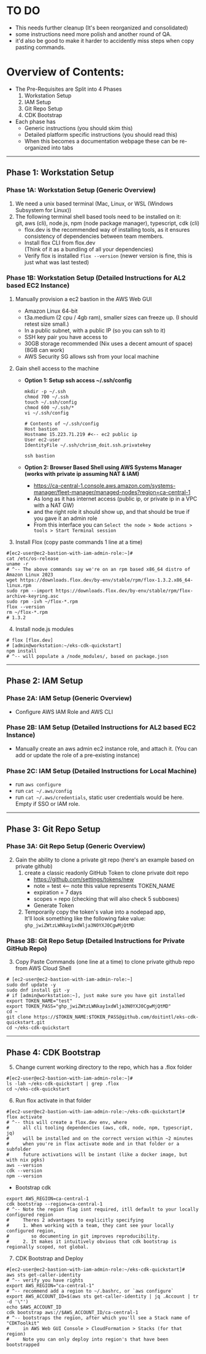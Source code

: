 # TO DO
* This needs further cleanup (It's been reorganized and consolidated)
* some instructions need more polish and another round of QA.
* it'd also be good to make it harder to accidently miss steps when copy pasting commands.

# Overview of Contents:
* The Pre-Requisites are Split into 4 Phases
  1. Workstation Setup
  2. IAM Setup
  3. Git Repo Setup
  4. CDK Bootstrap
* Each phase has
  * Generic instructions (you should skim this)
  * Detailed platform specific instructions (you should read this)
  * When this becomes a documentation webpage these can be re-organized into tabs

--------------------------------------------------------------------------------------------------------------

## Phase 1: Workstation Setup

### Phase 1A: Workstation Setup (Generic Overview)
1. We need a unix based terminal (Mac, Linux, or WSL (Windows Subsystem for Linux))
2. The following terminal shell based tools need to be installed on it:  
   git, aws (cli), node.js, npm (node package manager), typescript, cdk (cli)
   * flox.dev is the recommended way of installing tools, as it ensures consistency of dependencies between
     team members.
   * Install flox CLI from flox.dev  
     (Think of it as a bundling of all your dependencies)
   * Verify flox is installed
     `flox --version` (newer version is fine, this is just what was last tested)



### Phase 1B: Workstation Setup (Detailed Instructions for AL2 based EC2 Instance)
1. Manually provision a ec2 bastion in the AWS Web GUI
   * Amazon Linux 64-bit
   * t3a.medium (2 cpu / 4gb ram), smaller sizes can freeze up. (I should retest size small.)
   * In a public subnet, with a public IP (so you can ssh to it)
   * SSH key pair you have access to
   * 30GB storage recommended (Nix uses a decent amount of space) (8GB can work)
   * AWS Security SG allows ssh from your local machine

2. Gain shell access to the machine
   * **Option 1: Setup ssh access ~/.ssh/config**
     ```shell
     mkdir -p ~/.ssh
     chmod 700 ~/.ssh
     touch ~/.ssh/config
     chmod 600 ~/.ssh/*
     vi ~/.ssh/config
     ```
     ```text
     # Contents of ~/.ssh/config
     Host bastion
     Hostname 15.223.71.219 #<-- ec2 public ip
     User ec2-user
     IdentityFile ~/.ssh/chrism_doit.ssh.privatekey
     ```
     `ssh bastion`

   * **Option 2: Browser Based Shell using AWS Systems Manager (works with private ip assuming NAT & IAM)**
     * https://ca-central-1.console.aws.amazon.com/systems-manager/fleet-manager/managed-nodes?region=ca-central-1  
     * As long as it has internet access (public ip, or private ip in a VPC with a NAT GW)
     * and the right role it should show up, and that should be true if you gave it an admin role
     * From this interface you can `Select the node > Node actions > tools > Start Terminal session`

3. Install Flox (copy paste commands 1 line at a time)
```shell
#[ec2-user@ec2-bastion-with-iam-admin-role:~]#
cat /etc/os-release
uname -r
# ^-- The above commands say we're on an rpm based x86_64 distro of Amazon Linux 2023 
wget https://downloads.flox.dev/by-env/stable/rpm/flox-1.3.2.x86_64-linux.rpm
sudo rpm --import https://downloads.flox.dev/by-env/stable/rpm/flox-archive-keyring.asc
sudo rpm -ivh ~/flox-*.rpm
flox --version
rm ~/flox-*.rpm
# 1.3.2
```

4. Install node.js modules
```shell
# flox [flox.dev]
# [admin@workstation:~/eks-cdk-quickstart]
npm install
# ^-- will populate a /node_modules/, based on package.json
```

--------------------------------------------------------------------------------------------------------------

## Phase 2: IAM Setup

### Phase 2A: IAM Setup (Generic Overview)
* Configure AWS IAM Role and AWS CLI

### Phase 2B: IAM Setup (Detailed Instructions for AL2 based EC2 Instance)
* Manually create an aws admin ec2 instance role, and attach it. 
  (You can add or update the role of a pre-existing instance)

### Phase 2C: IAM Setup (Detailed Instructions for Local Machine)
* run `aws configure`
* run `cat ~/.aws/config`
* run `cat ~/.aws/credentials`, static user credentials would be here. Empty if SSO or IAM role.

--------------------------------------------------------------------------------------------------------------

## Phase 3: Git Repo Setup

### Phase 3A: Git Repo Setup (Generic Overview)
2. Gain the ability to clone a private git repo (here's an example based on private github)
   1. create a classic readonly GitHub Token to clone private doit repo  
      * https://github.com/settings/tokens/new  
      * note = test <-- note this value represents TOKEN_NAME
      * expiration = 7 days
      * scopes = repo (checking that will also check 5 subboxes)
      * Generate Token
   2. Temporarily copy the token's value into a nodepad app,  
      It'll look something like the following fake value:  
      `ghp_jwiZWtzLWNkay1xdWlja3N0YXJ0CgwMjQtMD`

### Phase 3B: Git Repo Setup (Detailed Instructions for Private GitHub Repo)
3. Copy Paste Commands (one line at a time) to clone private github repo from AWS Cloud Shell  
```shell
# [ec2-user@ec2-bastion-with-iam-admin-role:~]
sudo dnf update -y
sudo dnf install git -y
# if [admin@workstation:~], just make sure you have git installed
export TOKEN_NAME="test"
export TOKEN_PASS="ghp_jwiZWtzLWNkay1xdWlja3N0YXJ0CgwMjQtMD"
cd ~
git clone https://$TOKEN_NAME:$TOKEN_PASS@github.com/doitintl/eks-cdk-quickstart.git
cd ~/eks-cdk-quickstart
```

--------------------------------------------------------------------------------------------------------------

## Phase 4: CDK Bootstrap
5. Change current working directory to the repo, which has a .flox folder
```shell
#[ec2-user@ec2-bastion-with-iam-admin-role:~]#
ls -lah ~/eks-cdk-quickstart | grep .flox
cd ~/eks-cdk-quickstart
```

6. Run flox activate in that folder
```shell
#[ec2-user@ec2-bastion-with-iam-admin-role:~/eks-cdk-quickstart]#
flox activate
# ^-- this will create a flox.dev env, where 
#     all cli tooling dependencies (aws, cdk, node, npm, typescript, jq)
#     will be installed and on the correct version within ~2 minutes
#     when you're in flox activate mode and in that folder or a subfolder
#     future activations will be instant (like a docker image, but with nix pgks)
aws --version
cdk --version
npm --version
```

* Bootstrap cdk
```shell
export AWS_REGION=ca-central-1
cdk bootstrap --region=ca-central-1
# ^-- Note the region flag isnt required, itll default to your locally configured region
#     Theres 2 advantages to explicitly specifying
#     1. When working with a team, they cant see your locally configured region,
#        so documenting in git improves reproducibility.
#     2. It makes it intuitively obvious that cdk bootstrap is regionally scoped, not global.
```

7. CDK Bootstrap and Deploy
```shell
#[ec2-user@ec2-bastion-with-iam-admin-role:~/eks-cdk-quickstart]#
aws sts get-caller-identity
# ^-- verify you have rights
export AWS_REGION="ca-central-1"
# ^-- recommend add a region to ~/.bashrc, or `aws configure`
export AWS_ACCOUNT_ID=$(aws sts get-caller-identity | jq .Account | tr -d '\"')
echo $AWS_ACCOUNT_ID
cdk bootstrap aws://$AWS_ACCOUNT_ID/ca-central-1
# ^-- bootstraps the region, after which you'll see a Stack name of "CDKToolkit"
#     in AWS Web GUI Console > CloudFormation > Stacks (for that region)
#     Note you can only deploy into region's that have been bootstrapped
```
